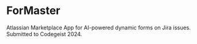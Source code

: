 # ForMaster

Atlassian Marketplace App for AI-powered dynamic forms on Jira issues. Submitted to Codegeist 2024.

